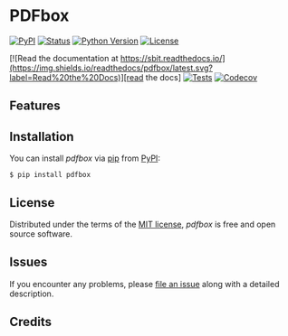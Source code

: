 # PDFbox

[![PyPI](https://img.shields.io/pypi/v/pdfbox.svg)][pypi status]
[![Status](https://img.shields.io/pypi/status/pdfbox.svg)][pypi status]
[![Python Version](https://img.shields.io/pypi/pyversions/pdfbox)][pypi status]
[![License](https://img.shields.io/pypi/l/pdfbox)][license]

[![Read the documentation at https://sbit.readthedocs.io/](https://img.shields.io/readthedocs/pdfbox/latest.svg?label=Read%20the%20Docs)][read the docs]
[![Tests](https://github.com/j5pu/pdfbox/workflows/Tests/badge.svg)][tests]
[![Codecov](https://codecov.io/gh/j5pu/pdfbox/branch/main/graph/badge.svg)][codecov]

[pypi status]: https://pypi.org/project/pdfbox/

[read the docs]: https://pdfbox.readthedocs.io/

[tests]: https://github.com/j5pu/pdfbox/actions?workflow=Tests

[codecov]: https://app.codecov.io/gh/j5pu/pdfbox

[pre-commit]: https://github.com/pre-commit/pre-commit

[black]: https://github.com/psf/black

## Features

## Installation

You can install _pdfbox_ via [pip] from [PyPI]:

```console
$ pip install pdfbox
```

## License

Distributed under the terms of the [MIT license][license],
_pdfbox_ is free and open source software.

## Issues

If you encounter any problems,
please [file an issue] along with a detailed description.

## Credits

[@j5pu]: https://github.com/j5pu

[pypi]: https://pypi.org/

[file an issue]: https://github.com/j5pu/pproj/issues

[pip]: https://pip.pypa.io/

<!-- github-only -->

[license]: https://github.com/j5pu/pproj/blob/main/LICENSE
